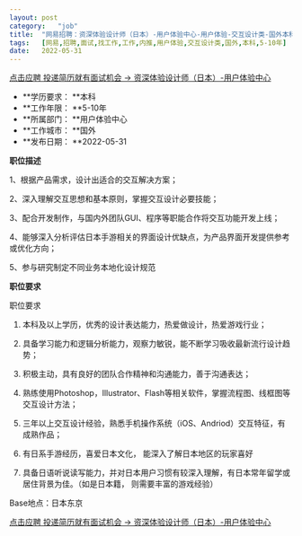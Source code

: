 ```yaml
---
layout:	post
category:	"job"
title:	"网易招聘：资深体验设计师（日本）-用户体验中心-用户体验-交互设计类-国外本科5-10年"
tags:	[网易,招聘,面试,找工作,工作,内推,用户体验,交互设计类,国外,本科,5-10年]
date:	2022-05-31
---
```


[点击应聘 投递简历就有面试机会 ->  资深体验设计师（日本）-用户体验中心](http://mobile.bole.netease.com/bole/boleDetail?id=36498&employeeId=346f03c3cda5f04c&key=all)



- **学历要求： **本科
- **工作年限： **5-10年
- **所属部门： **用户体验中心
- **工作城市： **国外
- **发布日期： **2022-05-31



**职位描述**

1、根据产品需求，设计出适合的交互解决方案；

2、深入理解交互思想和基本原则，掌握交互设计必要技能；

3、配合开发制作，与国内外团队GUI、程序等职能合作将交互功能开发上线；

4、能够深入分析评估日本手游相关的界面设计优缺点，为产品界面开发提供参考或优化方向；

5、参与研究制定不同业务本地化设计规范



**职位要求**

职位要求

1. 本科及以上学历，优秀的设计表达能力，热爱做设计，热爱游戏行业；

2. 具备学习能力和逻辑分析能力，观察力敏锐，能不断学习吸收最新流行设计趋势；

3. 积极主动，具有良好的团队合作精神和沟通能力，善于沟通表达；

4. 熟练使用Photoshop，Illustrator、Flash等相关软件，掌握流程图、线框图等交互设计方法；

5. 三年以上交互设计经验，熟悉手机操作系统（iOS、Andriod）交互特征，有成熟作品；

6. 有日系手游经历，喜爱日本文化， 能深入了解日本地区的玩家喜好

7. 具备日语听说读写能力，并对日本用户习惯有较深入理解，有日本常年留学或居住背景为佳。（如是日本籍， 则需要丰富的游戏经验）

Base地点：日本东京



[点击应聘 投递简历就有面试机会 ->  资深体验设计师（日本）-用户体验中心](http://mobile.bole.netease.com/bole/boleDetail?id=36498&employeeId=346f03c3cda5f04c&key=all)